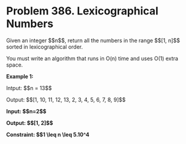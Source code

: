 # Problem 386. Lexicographical Numbers

<html lang="en">
<head>
    <meta charset="UTF-8">
    <meta name="viewport" content="width=device-width, initial-scale=1.0">
    <title>MathJax Example</title>
    <script src="https://polyfill.io/v3/polyfill.min.js?features=es6"></script>
    <script id="MathJax-script" async src="https://cdn.jsdelivr.net/npm/mathjax@3/es5/tex-mml-chtml.js"></script>
</head>

<body>
    <p> Given an integer $$n$$, return all the numbers in the range $$[1, n]$$ sorted in lexicographical order.</p>
    <p> You must write an algorithm that runs in O(n) time and uses O(1) extra space.</p>
    <p><b>Example 1:</b></p>
    <p> Intput: $$n = 13$$ </p>
    <p> Output: $$[1, 10, 11, 12, 13, 2, 3, 4, 5, 6, 7, 8, 9]$$</p>
    <p><b><Example 2:</b></p>
    <p>Input: $$n=2$$</p>
    <p>Output: $$[1, 2]$$</p>
    <p><b>Constraint</b>: $$1 \leq n \leq 5.10^4</p>
</body>
